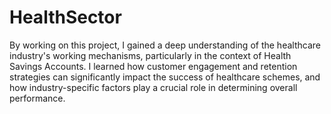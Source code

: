 # HealthSector

By working on this project, I gained a deep understanding of the healthcare industry's working mechanisms, particularly in the context of Health Savings Accounts. I learned how customer engagement and retention strategies can significantly impact the success of healthcare schemes, and how industry-specific factors play a crucial role in determining overall performance.

